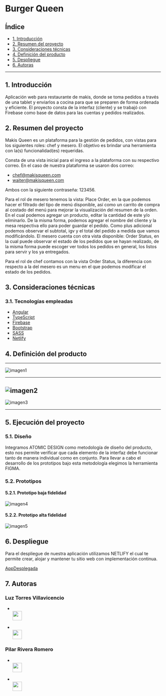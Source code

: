 # Burger Queen

## Índice

- [1. Introducción]()
- [2. Resumen del proyecto]()
- [3. Consideraciones técnicas ]()
- [4. Definición del producto]()
- [5. Despliegue]()
- [6. Autoras]()

---

## 1. Introducción

Aplicación web para restaurante de makis, donde se toma pedidos a través de una tablet y enviarlos a cocina para que se preparen de forma ordenada y eficiente. El proyecto consta de la interfaz (cliente) y se trabajó con Firebase como base de datos para las cuentas y pedidos realizados.

## 2. Resumen del proyecto

Makis Queen es un plataforma para la gestión de pedidos, con vistas para los siguientes roles: chef y mesero. El objetivo es brindar una herramienta con la(s) funcionalidad(es) requeridas.

Consta de una vista inicial para el ingreso a la plataforma con su respectivo correo. En el caso de nuestra plataforma se usaron dos correo:

- chef@makisqueen.com
- waiter@makisqueen.com

Ambos con la siguiente contraseña: 123456.

Para el rol de mesero tenemos la vista: Place Order, en la que podemos hacer el filtrado del tipo de menú disponible, así como un carrito de compra al costado del menú para mejorar la visualización del resumen de la orden. En el cual podemos agregar un producto, editar la cantidad de este y/o eliminarlo. De la misma forma, podemos agregar el nombre del cliente y la mesa respectiva ello para poder guardar el pedido. Como plus adicional podemos observar el subtotal, igv y el total del pedido a medida que vamos modificándolo.
El mesero cuenta con otra vista disponible: Order Status, en la cual puede observar el estado de los pedidos que se hayan realizado, de la misma forma puede escoger ver todos los pedidos en general, los listos para servir y los ya entregados.

Para el rol de chef contamos con la vista Order Status, la diferencia con respecto a la del mesero es un menu en el que podemos modificar el estado de los pedidos.

## 3. Consideraciones técnicas

### 3.1. Tecnologías empleadas

- <a href="https://angular.io/">Angular</a>
- <a href="https://www.typescriptlang.org/">TypeScript</a>
- <a href="https://firebase.google.com/docs?authuser=0&hl=es">Firebase</a>
- <a href="https://getbootstrap.com/docs/5.1/getting-started/introduction/">Bootstrap</a> 
- <a href="https://sass-lang.com/documentation">SASS</a>
- <a href="https://www.netlify.com/">Netlify</a>

## 4. Definición del producto

---

![imagen1](./my-app/src/assets/img/1.png)

---

## ![imagen2](./my-app/src/assets/img/2.png)

![imagen3](./my-app/src/assets/img/3.png)

---

## 5. Ejecución del proyecto

### 5.1. Diseño

Integramos ATOMIC DESIGN como metodología de diseño del producto, esto nos permite verificar que cada elemento de la interfaz debe funcionar tanto de manera individual como en conjunto. Para llevar a cabo el desarrollo de los prototipos bajo esta metodología elegimos la herramienta FIGMA.

### 5.2. Prototipos

#### 5.2.1. Prototipo baja fidelidad

![imagen4](./my-app/src/assets/img/prototipo_baja_fidelidad.PNG)

#### 5.2.2. Prototipo alta fidelidad

![imagen5](./my-app/src/assets/img/prototipo_alta_fidelidad.PNG)

## 6. Despliegue

Para el despliegue de nuestra aplicación utilizamos NETLIFY el cual te permite crear, alojar y mantener tu sitio web con implementación continua.

[AppDesplegada]()

## 7. Autoras

### Luz Torres Villavicencio

  * <code><a href = "https://github.com/ElannyTorres"> <img height="30" src="https://icones.pro/wp-content/uploads/2021/06/icone-github-grise.png"/> </a></code>
  
  * <code><a href = "https://www.linkedin.com/in/luz-elanny-torres-villavicencio-590745183/"> <img height="30" src="https://img.icons8.com/fluent/48/000000/linkedin.png"/></a></code>


### Pilar Rivera Romero

  * <code><a href = "https://github.com/MopiRiro"> <img height="30" src="https://icones.pro/wp-content/uploads/2021/06/icone-github-grise.png"/> </a></code>
  
  * <code><a href = "https://www.linkedin.com/in/pilar-rivera-romero/"> <img height="30" src="https://img.icons8.com/fluent/48/000000/linkedin.png"/> </a></code>



